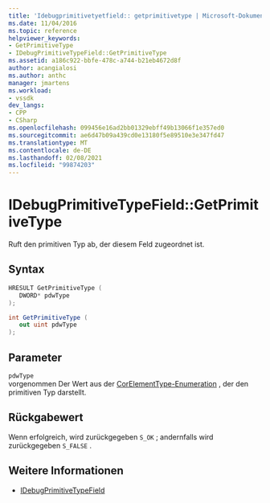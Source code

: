 ```yaml
---
title: 'Idebugprimitivetyetfield:: getprimitivetype | Microsoft-Dokumentation'
ms.date: 11/04/2016
ms.topic: reference
helpviewer_keywords:
- GetPrimitiveType
- IDebugPrimitiveTypeField::GetPrimitiveType
ms.assetid: a186c922-bbfe-478c-a744-b21eb4672d8f
author: acangialosi
ms.author: anthc
manager: jmartens
ms.workload:
- vssdk
dev_langs:
- CPP
- CSharp
ms.openlocfilehash: 099456e16ad2bb01329ebff49b13066f1e357ed0
ms.sourcegitcommit: ae6d47b09a439cd0e13180f5e89510e3e347fd47
ms.translationtype: MT
ms.contentlocale: de-DE
ms.lasthandoff: 02/08/2021
ms.locfileid: "99874203"
---
```

# <a name="idebugprimitivetypefieldgetprimitivetype"></a>IDebugPrimitiveTypeField::GetPrimitiveType
Ruft den primitiven Typ ab, der diesem Feld zugeordnet ist.

## <a name="syntax"></a>Syntax

```cpp
HRESULT GetPrimitiveType (
   DWORD* pdwType
);
```

```csharp
int GetPrimitiveType (
   out uint pdwType
);
```

## <a name="parameters"></a>Parameter
`pdwType`\
vorgenommen Der Wert aus der [CorElementType-Enumeration](/dotnet/framework/unmanaged-api/metadata/corelementtype-enumeration) , der den primitiven Typ darstellt.

## <a name="return-value"></a>Rückgabewert
 Wenn erfolgreich, wird zurückgegeben `S_OK` ; andernfalls wird zurückgegeben `S_FALSE` .

## <a name="see-also"></a>Weitere Informationen
- [IDebugPrimitiveTypeField](../../../extensibility/debugger/reference/idebugprimitivetypefield.md)
